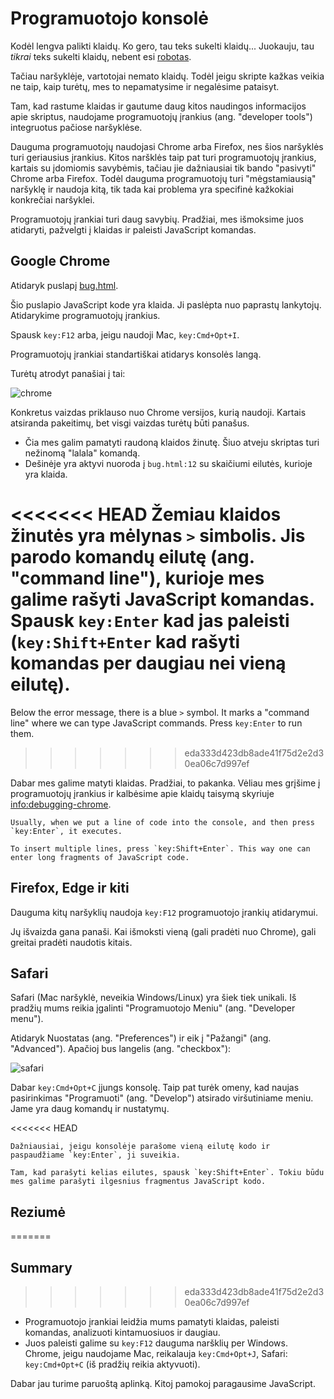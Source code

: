 # Programuotojo konsolė

Kodėl lengva palikti klaidų. Ko gero, tau teks sukelti klaidų... Juokauju, tau *tikrai* teks sukelti klaidų, nebent esi [robotas](https://en.wikipedia.org/wiki/Bender_(Futurama)).

Tačiau naršyklėje, vartotojai nemato klaidų. Todėl jeigu skripte kažkas veikia ne taip, kaip turėtų, mes to nepamatysime ir negalėsime pataisyt.

Tam, kad rastume klaidas ir gautume daug kitos naudingos informacijos apie skriptus, naudojame programuotojų įrankius (ang. "developer tools") integruotus pačiose naršyklėse.

Dauguma programuotojų naudojasi Chrome arba Firefox, nes šios naršyklės turi geriausius įrankius. Kitos naršklės taip pat turi programuotojų įrankius, kartais su įdomiomis savybėmis, tačiau jie dažniausiai tik bando "pasivyti" Chrome arba Firefox. Todėl dauguma programuotojų turi "mėgstamiausią" naršyklę ir naudoja kitą, tik tada kai problema yra specifinė kažkokiai konkrečiai naršyklei.

Programuotojų įrankiai turi daug savybių. Pradžiai, mes išmoksime juos atidaryti, pažvelgti į klaidas ir paleisti JavaScript komandas.

## Google Chrome

Atidaryk puslapį [bug.html](bug.html).

Šio puslapio JavaScript kode yra klaida. Ji paslėpta nuo paprastų lankytojų. Atidarykime programuotojų įrankius.

Spausk `key:F12` arba, jeigu naudoji Mac, `key:Cmd+Opt+I`.

Programuotojų įrankiai standartiškai atidarys konsolės langą.

Turėtų atrodyt panašiai į tai:

![chrome](chrome.png)

Konkretus vaizdas priklauso nuo Chrome versijos, kurią naudoji. Kartais atsiranda pakeitimų, bet visgi vaizdas turėtų būti panašus.

- Čia mes galim pamatyti raudoną klaidos žinutę. Šiuo atveju skriptas turi nežinomą "lalala" komandą.
- Dešinėje yra aktyvi nuoroda į `bug.html:12` su skaičiumi eilutės, kurioje yra klaida.

<<<<<<< HEAD
Žemiau klaidos žinutės yra mėlynas `>` simbolis. Jis parodo komandų eilutę (ang. "command line"), kurioje mes galime rašyti JavaScript komandas. Spausk `key:Enter` kad jas paleisti (`key:Shift+Enter` kad rašyti komandas per daugiau nei vieną eilutę).
=======
Below the error message, there is a blue `>` symbol. It marks a "command line" where we can type JavaScript commands. Press `key:Enter` to run them.
>>>>>>> eda333d423db8ade41f75d2e2d30ea06c7d997ef

Dabar mes galime matyti klaidas. Pradžiai, to pakanka. Vėliau mes grįšime į programuotojų įrankius ir kalbėsime apie klaidų taisymą skyriuje <info:debugging-chrome>.

```smart header="Multi-line input"
Usually, when we put a line of code into the console, and then press `key:Enter`, it executes.

To insert multiple lines, press `key:Shift+Enter`. This way one can enter long fragments of JavaScript code.
```

## Firefox, Edge ir kiti

Dauguma kitų naršyklių naudoja `key:F12` programuotojo įrankių atidarymui.

Jų išvaizda gana panaši. Kai išmoksti vieną (gali pradėti nuo Chrome), gali greitai pradėti naudotis kitais.

## Safari

Safari (Mac naršyklė, neveikia Windows/Linux) yra šiek tiek unikali. Iš pradžių mums reikia įgalinti "Programuotojo Meniu" (ang. "Developer menu").

Atidaryk Nuostatas (ang. "Preferences") ir eik į "Pažangi" (ang. "Advanced"). Apačioj bus langelis (ang. "checkbox"):

![safari](safari.png)

Dabar `key:Cmd+Opt+C` įjungs konsolę. Taip pat turėk omeny, kad naujas pasirinkimas "Programuoti" (ang. "Develop") atsirado viršutiniame meniu. Jame yra daug komandų ir nustatymų.

<<<<<<< HEAD
```smart header="Kelių eilučių komandos"
Dažniausiai, jeigu konsolėje parašome vieną eilutę kodo ir paspaudžiame `key:Enter`, ji suveikia.

Tam, kad parašyti kelias eilutes, spausk `key:Shift+Enter`. Tokiu būdu mes galime parašyti ilgesnius fragmentus JavaScript kodo.
```

## Reziumė
=======
## Summary
>>>>>>> eda333d423db8ade41f75d2e2d30ea06c7d997ef

- Programuotojo įrankiai leidžia mums pamatyti klaidas, paleisti komandas, analizuoti kintamuosiuos ir daugiau.
- Juos paleisti galime su `key:F12` dauguma naršklių per Windows. Chrome, jeigu naudojame Mac, reikalauja `key:Cmd+Opt+J`, Safari: `key:Cmd+Opt+C` (iš pradžių reikia aktyvuoti).

Dabar jau turime paruoštą aplinką. Kitoj pamokoj paragausime JavaScript.
